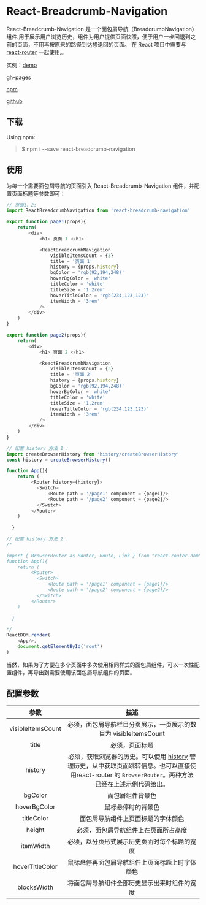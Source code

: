 # React-Breadcrumb-Navigation

React-Breadcrumb-Navigation 是一个面包屑导航（BreadcrumbNavigation）组件.用于展示用户浏览历史，组件为用户提供页面快照，便于用户一步回退到之前的页面，不用再按原来的路径到达想退回的页面。 在 React 项目中需要与 [react-router](https://www.npmjs.com/package/react-router) 一起使用,。

实例：[demo](https://github.com/qumuchegi/React-Breadcrumb-Navigation-/tree/master/test)  

[gh-pages](https://qumuchegi.github.io/React-Breadcrumb-Navigation-/)


[npm](https://www.npmjs.com/package/react-breadcrumb-navigation)

[github](https://github.com/qumuchegi/React-Breadcrumb-Navigation-)

## 下载

Using npm:
> $ npm i --save react-breadcrumb-navigation 

## 使用

为每一个需要面包屑导航的页面引入 React-Breadcrumb-Navigation 组件，并配置页面标题等参数即可：

```js
// 页面1、2:
import ReactBreadcrumbNavigation from 'react-breadcrumb-navigation'

export function page1(props){
    return(
        <div>
            <h1> 页面 1 </h1>

            <ReactBreadcrumbNavigation 
                visibleItemsCount = {3}
                title = '页面 1' 
                history = {props.history} 
                bgColor = 'rgb(92,194,248)'
                hoverBgColor = 'white'
                titleColor = 'white'
                titleSize = '1.2rem'
                hoverTitleColor = 'rgb(234,123,123)'
                itemWidth = '3rem'
            />
        </div>
    )
}

export function page2(props){
    return(
        <div>
            <h1> 页面 2 </h1>

            <ReactBreadcrumbNavigation 
                visibleItemsCount = {3}
                title = '页面 2' 
                history = {props.history} 
                bgColor = 'rgb(92,194,248)'
                hoverBgColor = 'white'
                titleColor = 'white'
                titleSize = '1.2rem'
                hoverTitleColor = 'rgb(234,123,123)'
                itemWidth = '3rem'
            />
        </div>
    )
}


```

```js
// 配置 history 方法 1 :
import createBrowserHistory from 'history/createBrowserHistory'
const history = createBrowserHistory()

function App(){
    return (
         <Router history={history}>
           <Switch>
               <Route path = '/page1' component = {page1}/>
               <Route path = '/page2' component = {page2}/>
           </Switch>
         </Router>
    )
 
  }

// 配置 history 方法 2 :
/*

import { BrowserRouter as Router, Route, Link } from "react-router-dom";
function App(){
    return (
         <Router>
           <Switch>
               <Route path = '/page1' component = {page1}/>
               <Route path = '/page2' component = {page2}/>
           </Switch>
         </Router>
    )
 
  }

*/
ReactDOM.render(
    <App/>,
    document.getElementById('root')
)

```
当然，如果为了方便在多个页面中多次使用相同样式的面包屑组件，可以一次性配置组件，再导出到需要使用该面包屑导航组件的页面。

## 配置参数

参数 | 描述
:-: | :-:
visibleItemsCount | 必须，面包屑导航栏目分页展示，一页展示的数目为 visibleItemsCount
title | 必须，页面标题
history | 必须，获取浏览器的历史。可以使用 [history](https://www.npmjs.com/package/history) 管理历史，从中获取页面跳转信息。也可以直接使用react-router 的 `BrowserRouter`。两种方法已经在上述示例代码给出。
bgColor | 面包屑组件背景色
hoverBgColor | 鼠标悬停时的背景色
titleColor | 面包屑导航组件上页面标题的字体颜色
height | 必须，面包屑导航组件上在页面所占高度
itemWidth | 必须，以分页形式展示历史页面时每个标题的宽度
hoverTitleColor | 鼠标悬停再面包屑导航组件上页面标题上时字体颜色
blocksWidth | 将面包屑导航组件全部历史显示出来时组件的宽度

